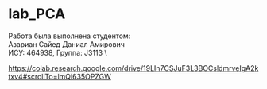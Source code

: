 # lab_PCA

Работа была выполнена студентом: \
Азариан Сайед Даниал Амирович \
ИСУ: 464938, Группа: J3113 \

https://colab.research.google.com/drive/19LIn7CSJuF3L3BOCsldmrveIgA2ktxv4#scrollTo=lmQi635OPZGW

